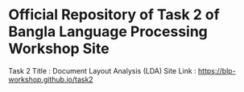 # Official Repository of Task 2 of Bangla Language Processing Workshop Site
Task 2 Title : Document Layout Analysis (LDA)
Site Link : https://blp-workshop.github.io/task2
